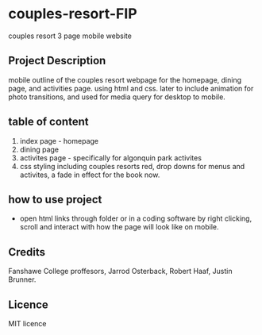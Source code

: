 # couples-resort-FIP
couples resort 3 page mobile website

## Project Description
mobile outline of the couples resort webpage for the homepage, dining page, and activities page. using html and css. later to include animation for photo transitions, and used for media query for desktop to mobile.

## table of content
1. index page - homepage
2. dining page
3. activites page - specifically for algonquin park activites
4. css styling including couples resorts red, drop downs for menus and activites, a fade in effect for the book now.

## how to use project
- open html links through folder or in a coding software by right clicking, scroll and interact with how the page will look like on mobile.

## Credits
Fanshawe College proffesors, Jarrod Osterback, Robert Haaf, Justin Brunner.

## Licence 
MIT licence

